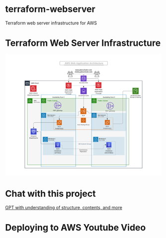 # terraform-webserver
Terraform web server infrastructure for AWS

# Terraform Web Server Infrastructure
![AWS Architecture Diagram.png](AWS%20Architecture%20Diagram.png)

# Chat with this project 
[GPT with understanding of structure, contents, and more](https://chat.openai.com/g/g-8nVXmR8gH-terraform-expert-mis-547)

# Deploying to AWS Youtube Video